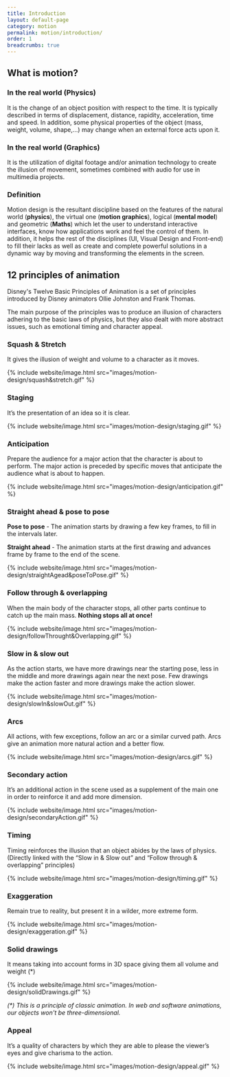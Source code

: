 ```yaml
---
title: Introduction
layout: default-page
category: motion
permalink: motion/introduction/
order: 1
breadcrumbs: true
---
```


## What is motion?
### In the real world (Physics)

It is the change of an object position with respect to the time. It is typically described in terms of displacement, distance, rapidity, acceleration, time and speed. In addition, some physical properties of the object (mass, weight, volume, shape,...) may change when an external force acts upon it.


### In the real world (Graphics)

It is the utilization of digital footage and/or animation technology to create the illusion of movement, sometimes combined with audio for use in multimedia projects.

### Definition

Motion design is the resultant discipline based on the features of the natural world (**physics**), the virtual one (**motion graphics**), logical (**mental model**) and geometric (**Maths**) which let the user to understand interactive interfaces, know how applications work and feel the control of them. In addition, it helps the rest of the disciplines (UI, Visual Design and Front-end) to fill their lacks as well as create and complete powerful solutions in a dynamic way by moving and transforming the elements in the screen.

## 12 principles of animation

Disney's Twelve Basic Principles of Animation is a set of principles introduced by Disney animators Ollie Johnston and Frank Thomas.

The main purpose of the principles was to produce an illusion of characters adhering to the basic laws of physics, but they also dealt with more abstract issues, such as emotional timing and character appeal.

### Squash & Stretch


It gives the illusion of weight and volume to a character as it moves.

[comment]: <> (Squash & Stretch [GIF])
{% include website/image.html src="images/motion-design/squash&stretch.gif" %}

### Staging

It’s the presentation of an idea so it is clear.

[comment]: <> (Staging [GIF])
{% include website/image.html src="images/motion-design/staging.gif" %}

### Anticipation

Prepare the audience for a major action that the character is about to perform. The major action is preceded by specific moves that anticipate the audience what is about to happen.

[comment]: <> (Anticipation [GIF])
{% include website/image.html src="images/motion-design/anticipation.gif" %}

### Straight ahead & pose to pose

**Pose to pose** - The animation starts by drawing a few key frames, to fill in the intervals later.

**Straight ahead** - The animation starts at the first drawing and advances frame by frame to the end of the scene.

[comment]: <> (Straight ahead & pose to pose [GIF])
{% include website/image.html src="images/motion-design/straightAgead&poseToPose.gif" %}

### Follow through & overlapping

When the main body of the character stops, all other parts continue to catch up the main mass. **Nothing stops all at once!**

[comment]: <> (Follow through & overlapping [GIF])
{% include website/image.html src="images/motion-design/followThrought&Overlapping.gif" %}

### Slow in & slow out

As the action starts, we have more drawings near the starting pose, less in the middle and more drawings again near the next pose.
Few drawings make the action faster and more drawings make the action slower.

[comment]: <> (Slow in & slow out [GIF])
{% include website/image.html src="images/motion-design/slowIn&slowOut.gif" %}

### Arcs

All actions, with few exceptions, follow an arc or a similar curved path. Arcs give an animation more natural action and a better flow.

[comment]: <> (Arcs [GIF])
{% include website/image.html src="images/motion-design/arcs.gif" %}

### Secondary action

It’s an additional action in the scene used as a supplement of the main one in order to reinforce it and add more dimension.

[comment]: <> (Secondary action [GIF])
{% include website/image.html src="images/motion-design/secondaryAction.gif" %}

### Timing

Timing reinforces the illusion that an object abides by the laws of physics.
(Directly linked with the “Slow in & Slow out” and “Follow through & overlapping” principles)

[comment]: <> (Timing [GIF])
{% include website/image.html src="images/motion-design/timing.gif" %}

### Exaggeration

Remain true to reality, but present it in a wilder, more extreme form.

[comment]: <> (Exaggeration [GIF])
{% include website/image.html src="images/motion-design/exaggeration.gif" %}

### Solid drawings

It means taking into account forms in 3D space giving them all volume and weight (*)

[comment]: <> (Solid drawings [GIF])
{% include website/image.html src="images/motion-design/solidDrawings.gif" %}

_(*) This is a principle of classic animation. In web and software animations, our objects won't be three-dimensional._

### Appeal

It’s a quality of characters by which they are able to please the viewer’s eyes and give charisma to the action.

[comment]: <> (Appeal [GIF])
{% include website/image.html src="images/motion-design/appeal.gif" %}
